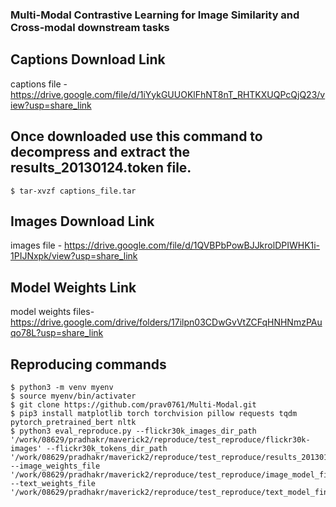 ### Multi-Modal Contrastive Learning for Image Similarity and Cross-modal downstream tasks
## Captions Download Link
captions file - https://drive.google.com/file/d/1iYykGUUOKlFhNT8nT_RHTKXUQPcQjQ23/view?usp=share_link
## Once downloaded use this command to decompress and extract the results_20130124.token file.
```
$ tar-xvzf captions_file.tar

```

## Images Download Link

images file - https://drive.google.com/file/d/1QVBPbPowBJJkrolDPIWHK1i-1PIJNxpk/view?usp=share_link

## Model Weights Link

model weights files- https://drive.google.com/drive/folders/17ilpn03CDwGvVtZCFqHNHNmzPAuqo78L?usp=share_link

## Reproducing commands


```
$ python3 -m venv myenv
$ source myenv/bin/activater
$ git clone https://github.com/prav0761/Multi-Modal.git
$ pip3 install matplotlib torch torchvision pillow requests tqdm pytorch_pretrained_bert nltk
$ python3 eval_reproduce.py --flickr30k_images_dir_path '/work/08629/pradhakr/maverick2/reproduce/test_reproduce/flickr30k-images' --flickr30k_tokens_dir_path '/work/08629/pradhakr/maverick2/reproduce/test_reproduce/results_20130124.token' --image_weights_file '/work/08629/pradhakr/maverick2/reproduce/test_reproduce/image_model_finetune241_30k.pth' --text_weights_file '/work/08629/pradhakr/maverick2/reproduce/test_reproduce/text_model_finetune241_30k.pth'
```
